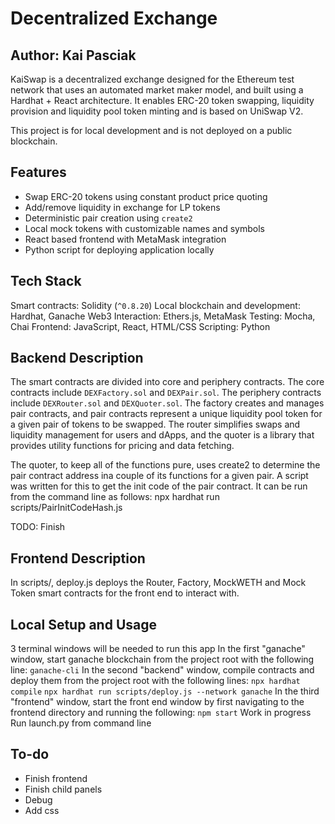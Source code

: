 # Decentralized Exchange
## Author: Kai Pasciak

KaiSwap is a decentralized exchange designed for the Ethereum test network that uses an automated market maker model, and built using
a Hardhat + React architecture. It enables ERC-20 token swapping, liquidity provision and liquidity pool token minting and is based 
on UniSwap V2. 

This project is for local development and is not deployed on a public blockchain.

## Features
- Swap ERC-20 tokens using constant product price quoting
- Add/remove liquidity in exchange for LP tokens
- Deterministic pair creation using `create2`
- Local mock tokens with customizable names and symbols
- React based frontend with MetaMask integration
- Python script for deploying application locally

## Tech Stack
Smart contracts: Solidity (`^0.8.20`)
Local blockchain and development: Hardhat, Ganache
Web3 Interaction: Ethers.js, MetaMask
Testing: Mocha, Chai
Frontend: JavaScript, React, HTML/CSS
Scripting: Python

## Backend Description
The smart contracts are divided into core and periphery contracts. The core contracts include `DEXFactory.sol` and `DEXPair.sol`. The periphery contracts include `DEXRouter.sol` and `DEXQuoter.sol`.
The factory creates and manages pair contracts, and pair contracts represent a unique liquidity pool token for a given pair of tokens to be swapped. The router simplifies swaps and liquidity management for users and dApps, and the quoter is a library that provides utility functions for pricing and data fetching.

The quoter, to keep all of the functions pure, uses create2 to determine the pair contract address ina  couple
of its functions for a given pair. A script was written for this to get the init code of the pair contract. It
can be run from the command line as follows:
npx hardhat run scripts/PairInitCodeHash.js

TODO: Finish

## Frontend Description
In scripts/, deploy.js deploys the Router, Factory, MockWETH and Mock Token smart contracts for the front end to interact with. 

## Local Setup and Usage
3 terminal windows will be needed to run this app
In the first "ganache" window, start ganache blockchain from the project root with the following line:
`ganache-cli`
In the second "backend" window, compile contracts and deploy them from the project root with the following lines:
`npx hardhat compile`
`npx hardhat run scripts/deploy.js --network ganache`
In the third "frontend" window, start the front end window by first navigating to the frontend directory and running the following:
`npm start`
Work in progress
Run launch.py from command line



## To-do
- Finish frontend
- Finish child panels
- Debug
- Add css





